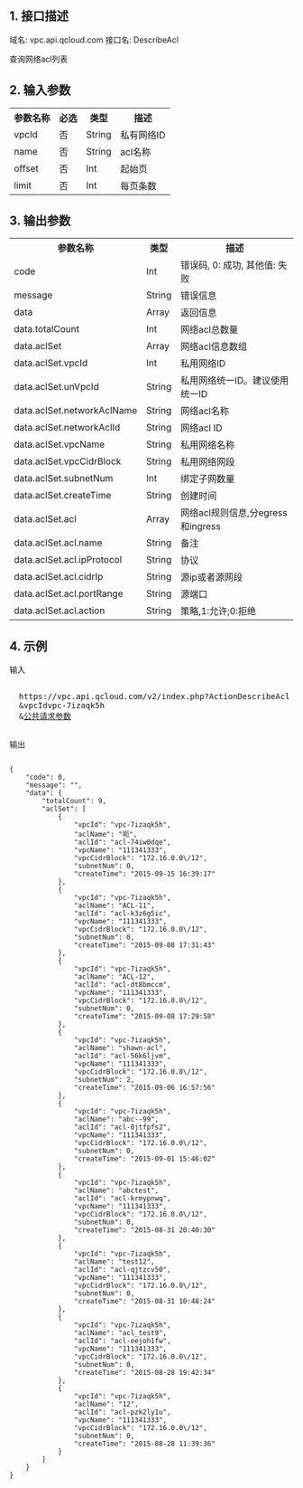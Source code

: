 ## 1. 接口描述
 
域名: vpc.api.qcloud.com
接口名: DescribeAcl

查询网络acl列表

 

## 2. 输入参数
 

<table class="t"><tbody><tr>
<th><b>参数名称</b></th>
<th><b>必选</b></th>
<th><b>类型</b></th>
<th><b>描述</b></th>
<tr>
<td> vpcId <td> 否 <td> String <td> 私有网络ID
<tr>
<td> name <td> 否 <td> String <td> acl名称
<tr>
<td> offset <td> 否 <td> Int <td> 起始页
<tr>
<td> limit <td> 否 <td> Int <td> 每页条数
</tbody></table>

 

## 3. 输出参数
 

<table class="t"><tbody><tr>
<th><b>参数名称</b></th>
<th><b>类型</b></th>
<th><b>描述</b></th>
<tr>
<td> code <td> Int <td> 错误码, 0: 成功, 其他值: 失败
<tr>
<td> message <td> String <td> 错误信息
<tr>
<td> data <td> Array <td> 返回信息
<tr>
<td> data.totalCount <td> Int <td> 网络acl总数量
<tr>
<td> data.aclSet <td> Array <td> 网络acl信息数组
<tr>
<td> data.aclSet.vpcId <td> Int <td> 私用网络ID
<tr>
<td> data.aclSet.unVpcId <td> String <td> 私用网络统一ID。建议使用统一ID
<tr>
<td> data.aclSet.networkAclName <td> String <td> 网络acl名称
<tr>
<td> data.aclSet.networkAclId <td> String <td> 网络acl ID
<tr>
<td> data.aclSet.vpcName <td> String <td> 私用网络名称
<tr>
<td> data.aclSet.vpcCidrBlock <td> String <td> 私用网络网段
<tr>
<td> data.aclSet.subnetNum <td> Int <td> 绑定子网数量
<tr>
<td> data.aclSet.createTime <td> String <td> 创建时间
<tr>
<td> data.aclSet.acl <td> Array <td> 网络acl规则信息,分egress和ingress
<tr>
<td> data.aclSet.acl.name <td> String <td> 备注
<tr>
<td> data.aclSet.acl.ipProtocol <td> String <td> 协议
<tr>
<td> data.aclSet.acl.cidrIp<td> String <td> 源ip或者源网段
<tr>
<td> data.aclSet.acl.portRange<td> String <td> 源端口
<tr>
<td> data.aclSet.acl.action <td> String <td>  策略,1:允许;0:拒绝
</tbody></table>

 

## 4. 示例
 
输入
<pre>

  https://vpc.api.qcloud.com/v2/index.php?ActionDescribeAcl
  &vpcIdvpc-7izaqk5h
  &<a href="https://www.qcloud.com/doc/api/229/6976">公共请求参数</a>

</pre>

输出
```

{
    "code": 0,
    "message": "",
    "data": {
        "totalCount": 9,
        "aclSet": [
            {
                "vpcId": "vpc-7izaqk5h",
                "aclName": "呃",
                "aclId": "acl-74iw0dqe",
                "vpcName": "111341333",
                "vpcCidrBlock": "172.16.0.0\/12",
                "subnetNum": 0,
                "createTime": "2015-09-15 16:39:17"
            },
            {
                "vpcId": "vpc-7izaqk5h",
                "aclName": "ACL-11",
                "aclId": "acl-k3z6g5ic",
                "vpcName": "111341333",
                "vpcCidrBlock": "172.16.0.0\/12",
                "subnetNum": 0,
                "createTime": "2015-09-08 17:31:43"
            },
            {
                "vpcId": "vpc-7izaqk5h",
                "aclName": "ACL-12",
                "aclId": "acl-dt8bmccm",
                "vpcName": "111341333",
                "vpcCidrBlock": "172.16.0.0\/12",
                "subnetNum": 0,
                "createTime": "2015-09-08 17:29:58"
            },
            {
                "vpcId": "vpc-7izaqk5h",
                "aclName": "shawn-acl",
                "aclId": "acl-56k6ljvm",
                "vpcName": "111341333",
                "vpcCidrBlock": "172.16.0.0\/12",
                "subnetNum": 2,
                "createTime": "2015-09-06 16:57:56"
            },
            {
                "vpcId": "vpc-7izaqk5h",
                "aclName": "abc--99",
                "aclId": "acl-0jtfpfs2",
                "vpcName": "111341333",
                "vpcCidrBlock": "172.16.0.0\/12",
                "subnetNum": 0,
                "createTime": "2015-09-01 15:46:02"
            },
            {
                "vpcId": "vpc-7izaqk5h",
                "aclName": "abctest",
                "aclId": "acl-krmypnwq",
                "vpcName": "111341333",
                "vpcCidrBlock": "172.16.0.0\/12",
                "subnetNum": 0,
                "createTime": "2015-08-31 20:40:30"
            },
            {
                "vpcId": "vpc-7izaqk5h",
                "aclName": "test12",
                "aclId": "acl-qjtzcv50",
                "vpcName": "111341333",
                "vpcCidrBlock": "172.16.0.0\/12",
                "subnetNum": 0,
                "createTime": "2015-08-31 10:48:24"
            },
            {
                "vpcId": "vpc-7izaqk5h",
                "aclName": "acl_test9",
                "aclId": "acl-eejoh1fw",
                "vpcName": "111341333",
                "vpcCidrBlock": "172.16.0.0\/12",
                "subnetNum": 0,
                "createTime": "2015-08-28 19:42:34"
            },
            {
                "vpcId": "vpc-7izaqk5h",
                "aclName": "12",
                "aclId": "acl-pzk2ly1u",
                "vpcName": "111341333",
                "vpcCidrBlock": "172.16.0.0\/12",
                "subnetNum": 0,
                "createTime": "2015-08-28 11:39:36"
            }
        ]
    }
}

```

